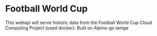# Football World Cup

This webapi will serve historic data from the Football World Cup
Cloud Computing Project (used docker). Built on Alpine-go iamge

